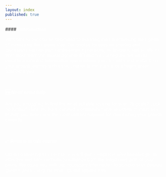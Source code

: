 ```yaml
---
layout: index
published: true
---
```

<head>
<link rel="stylesheet" href="https://cdn.jsdelivr.net/npm/sweetalert2@11.0.20/dist/sweetalert2.min.css">
</head>
#### <b><font color="white">ℹ️ Introduction</font></b>

<font color="white">Welcome to our course dedicated to assisting men in achieving their goals of increasing their penis size. Our course focuses on sharing and discussing various penis enlargement practices, techniques, and products. With input from the knowledgeable BD and his colleagues, we aim to provide a safe and informative space where you can learn and embark on your growth journey with ease. Join us in the pursuit of a larger, more confident you!</font>

<br> 

#### <b><font color="white">🆘 Need some help</font></b>

<font color="white">Are you struggling to find the most suitable routine for your PE goals? Look no further! Here, we have curated a comprehensive selection of exercises to help you determine the most optimal regimen for maximizing your growth potential.</font>

<br> 

#### <b><font color="white">📈 Results of this course</font></b>

<font color="white">Upon completing this course, you will gain comprehensive knowledge on effective and safe methods to enhance both the length and girth of your penis. We equip you with the necessary information to achieve your desired growth goals using the most optimal approaches.</font>
<body>
<!--Start of Tawk.to Script-->
<script type="text/javascript">
var Tawk_API=Tawk_API||{}, Tawk_LoadStart=new Date();
(function(){
var s1=document.createElement("script"),s0=document.getElementsByTagName("script")[0];
s1.async=true;
s1.src='https://embed.tawk.to/64bb81f194cf5d49dc65aa65/1h5u77654';
s1.charset='UTF-8';
s1.setAttribute('crossorigin','*');
s0.parentNode.insertBefore(s1,s0);
})();
</script>
<!--End of Tawk.to Script-->
  <style>
 
/* CSS to blur the background when the alert is open */
 .overlay {
     position: fixed;
     top: 0;
     left: 0;
     width: 100%;
     height: 100%;
     background-color: rgba(0, 0, 0, 0.5);
     backdrop-filter: blur(5px);
     z-index: 9999;
     display: none;
}
 .swal2-checkbox, .swal2-radio {
     align-items: center;
     justify-content: center;
     background: #101010;
     color: inherit;
}
 .swal2-popup {
     display: none;
     position: relative;
     box-sizing: border-box;
     grid-template-columns: minmax(0,100%);
     width: 32em;
     max-width: 100%;
     padding: 0 0 1.25em;
     border: none;
     border-radius: 30px;
     background: #101010;
     color: #545454;
     font-family: inherit;
     font-size: 1rem;
}
 .swal2-title {
     position: relative;
     max-width: 100%;
     margin: 0;
     padding: 0.8em 1em 0;
     color: #fcfcfc;
     font-size: 1.875em;
     font-weight: 600;
     text-align: center;
     text-transform: none;
     word-wrap: break-word;
}
 .swal2-checkbox, .swal2-radio {
     align-items: center;
     justify-content: center;
     background: #101010;
     color: white;
}
 .swal2-input-label {
     display: flex;
     justify-content: center;
     margin: 1em auto 0;
     color: white;
}
 .swal2-input {
     height: 2.625em;
     padding: 0 0.75em;
     color: white;
}

  </style>
<script src="https://cdn.jsdelivr.net/npm/sweetalert2@11.0.20/dist/sweetalert2.all.min.js"></script>
  <script>
    // Immediately invoked function expression (IIFE)
    (function() {
      // Check if the verification has been done before (stored in a cookie)
      const verificationDone = getCookie('verificationDone');
      if (verificationDone === 'true') {
        // Verification has been done before, no need to ask again
        return;
      }

      async function verify() {
        // Create the overlay to blur the background
        const overlay = document.createElement('div');
        overlay.classList.add('overlay');
        document.head.appendChild(overlay);
        document.getElementsByClassName("tawk-custom-color tawk-custom-border-color tawk-button tawk-button-circle tawk-button-large")[0].disabled=true;

        const { value: accept } = await Swal.fire({
          title: 'Terms and Conditions',
          input: 'checkbox',
          inputValue: 1,
          inputPlaceholder: 'I agree with the terms and conditions',
          confirmButtonText: 'Continue <i class="fa fa-arrow-right"></i>',
          allowOutsideClick: false, // Prevent clicking outside the alert
          inputValidator: (result) => {
            return !result && 'You need to agree with T&C';
          }
        });

        // Remove the overlay after the alert is closed
        document.head.removeChild(overlay);

        if (accept) {
          const adminpass = "admin";
          const { value: password } = await Swal.fire({
            title: 'Enter Auth Token',
            input: 'password',
            inputLabel: 'Authentication',
            inputPlaceholder: 'Enter your auth token',
            inputAttributes: {
              maxlength: 10,
              autocapitalize: 'off',
              autocorrect: 'off'
            },
            allowOutsideClick: false, // Prevent clicking outside the alert
            inputValidator: (result) => {
              return !result && 'Auth token is required';
            }
          });

          if (password !== adminpass) {
            Swal.fire({
              title: 'Incorrect Auth Token',
              icon: 'error',
              showConfirmButton: false,
              timer: 5000
            }).then(() => {
              window.location.replace("https://google.com");
            });
          } else {
            // Auth token is correct, set the verificationDone cookie
            setCookie('verificationDone', 'true', 365); // Cookie expires in 365 days

            // Show a success alert
            Swal.fire({
              title: 'Success',
              icon: 'success',
              showConfirmButton: false,
              timer: 2000 // Show the success alert for 2 seconds
            }).then(() => {
              // Optional: Redirect to another page after showing the success alert
              // window.location.replace("https://example.com");
              document.getElementsByClassName("tawk-custom-color tawk-custom-border-color tawk-button tawk-button-circle tawk-button-large")[0].disabled=false;
            });
          }
        }
      }

      // Function to get a cookie value by its name
      function getCookie(name) {
        const value = "; " + document.cookie;
        const parts = value.split("; " + name + "=");
        if (parts.length === 2) return parts.pop().split(";").shift();
      }

      // Function to set a cookie
      function setCookie(name, value, days) {
        const date = new Date();
        date.setTime(date.getTime() + (days * 24 * 60 * 60 * 1000));
        const expires = "expires=" + date.toUTCString();
        document.cookie = name + "=" + value + ";" + expires + ";path=/";
      }

      // Call the verify function
      verify();
    })();
  </script>
</body>
